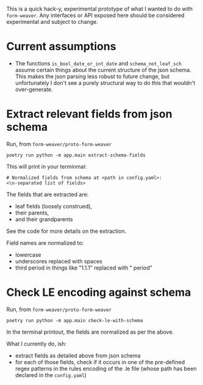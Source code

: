 This is a quick hack-y, experimental prototype of what I wanted to do with `form-weaver`. Any interfaces or API exposed here should be considered experimental and subject to change.

# Current assumptions

* The functions `is_bool_date_or_int_date` and `schema_not_leaf_sch` assume certain things about the current structure of the json schema. This makes the json parsing less robust to future change, but unfortunately I don't see a purely structural way to do this that wouldn't over-generate.


# Extract relevant fields from json schema

Run, from `form-weaver/proto-form-weaver`
```
poetry run python -m app.main extract-schema-fields
```

This will print in your terminmal:
```
# Normalized fields from schema at <path in config.yaml>:
<\n-separated list of fields>
```

The fields that are extracted are:
* leaf fields (loosely construed), 
* their parents, 
* and their grandparents

See the code for more details on the extraction.

Field names are normalized to: 
* lowercase
* underscores replaced with spaces
* third period in things like "1.1.1" replaced with " period"

# Check LE encoding against schema

Run, from `form-weaver/proto-form-weaver`
```
poetry run python -m app.main check-le-with-schema
```

In the terminal printout, the fields are normalized as per the above.

What I currently do, ish:
* extract fields as detailed above from json schema
* for each of those fields, check if it occurs in one of the pre-defined regex patterns in the rules encoding of the .le file (whose path has been declared in the `config.yaml`)
